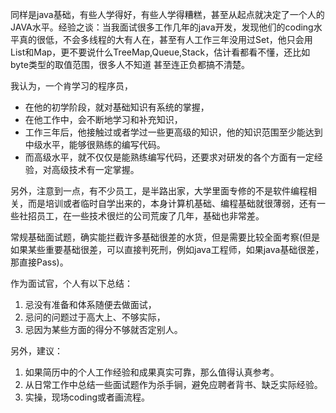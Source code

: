 同样是java基础，有些人学得好，有些人学得糟糕，甚至从起点就决定了一个人的JAVA水平。经验之谈：当我面试很多工作几年的java开发，发现他们的coding水平真的很低，不会多线程的大有人在，甚至有人工作三年没用过Set，他只会用List和Map，更不要说什么TreeMap,Queue,Stack，估计看都看不懂，还比如byte类型的取值范围，很多人不知道 甚至连正负都搞不清楚。

我认为，一个肯学习的程序员，

- 在他的初学阶段，就对基础知识有系统的掌握，
- 在他工作中，会不断地学习和补充知识，
- 工作三年后，他接触过或者学过一些更高级的知识，他的知识范围至少能达到中级水平，能够很熟练的编写代码。
- 而高级水平，就不仅仅是能熟练编写代码，还要求对研发的各个方面有一定经验，对高级技术有一定掌握。
  
另外，注意到一点，有不少员工，是半路出家，大学里面专修的不是软件编程相关，而是培训或者临时自学出来的，本身计算机基础、编程基础就很薄弱，还有一些社招员工，在一些技术很烂的公司荒废了几年，基础也非常差。

常规基础面试题，确实能拦截许多基础很差的水货，但是需要比较全面考察(但是如果某些重要基础很差，可以直接判死刑，例如java工程师，如果java基础很差，那直接Pass)。

作为面试官，个人有以下总结：

1. 忌没有准备和体系随便去做面试，
2. 忌问的问题过于高大上、不够实际，
3. 忌因为某些方面的得分不够就否定别人。

另外，建议：

1. 如果简历中的个人工作经验和成果真实可靠，那么值得认真参考。
2. 从日常工作中总结一些面试题作为杀手锏，避免应聘者背书、缺乏实际经验。
3. 实操，现场coding或者画流程。

